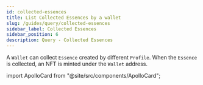 ```yaml
---
id: collected-essences
title: List Collected Essences by a wallet
slug: /guides/query/collected-essences
sidebar_label: Collected Essences
sidebar_position: 6
description: Query - Collected Essences
---
```


A `Wallet` can collect `Essence` created by different `Profile`. When the `Essence` is collected, an NFT is minted under the `Wallet` address.

import ApolloCard from "@site/src/components/ApolloCard";

<ApolloCard queryName="getCollectedEssencesByAddressEVM" />
